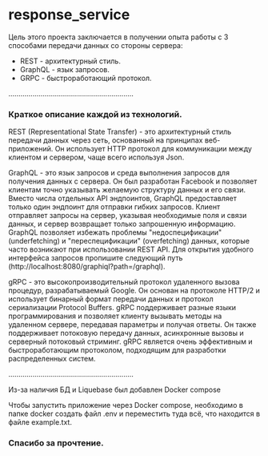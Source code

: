 # response_service

Цель этого проекта заключается в получении опыта работы с
3 способами передачи данных со стороны сервера:
* REST - архитектурный стиль.
* GraphQL - язык запросов.
* GRPC - быстроработающий протокол.

..............................................................

### Краткое описание каждой из технологий.

REST (Representational State Transfer) - это архитектурный стиль передачи данных через сеть,
основанный на принципах веб-приложений.
Он использует HTTP протокол для коммуникации между клиентом и сервером,
чаще всего используя Json.

GraphQL - это язык запросов и среда выполнения запросов для получения данных с сервера.
Он был разработан Facebook и позволяет клиентам точно указывать желаемую структуру данных и его связи.
Вместо числа отдельных API эндпоинтов, GraphQL предоставляет только один эндпоинт для отправки гибких запросов.
Клиент отправляет запросы на сервер, указывая необходимые поля и связи данных,
и сервер возвращает только запрошенную информацию.
GraphQL позволяет избежать проблемы "недоспецификации" (underfetching) и "переспецификации" (overfetching) данных,
которые часто возникают при использовании REST API.
Для открытия удобного интерфейса запросов пропишите следующий путь (http://localhost:8080/graphiql?path=/graphql).

gRPC - это высокопроизводительный протокол удаленного вызова процедур,
разрабатываемый Google. Он основан на протоколе HTTP/2
и использует бинарный формат передачи данных и протокол сериализации Protocol Buffers.
gRPC поддерживает разные языки программирования и позволяет клиенту вызывать методы на удаленном сервере,
передавая параметры и получая ответы. Он также поддерживает потоковую передачу данных,
асинхронные вызовы и серверный потоковый стриминг.
gRPC является очень эффективным и быстроработающим протоколом, подходящим для разработки распределенных систем.

..............................................................

Из-за наличия БД и Liquebase был добавлен Docker compose

Чтобы запустить приложение через Docker compose, необходимо
в папке docker создать файл .env и переместить туда всё,
что находится в файле example.txt.

### Спасибо за прочтение. 
